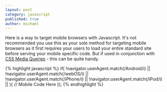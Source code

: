 ```yaml
---
layout: post
category: javascript
published: true
author: michael
---
```


Here is a way to target mobile browsers with Javascript.  It's not recommended you use this as your sole method for targeting mobile browsers as it first requires your users to load your entire standard site before serving your mobile specific code.  But if used in conjunction with [CSS Media Queries](http://docs.tinyfactory.co/sass/2012/08/02/sass-inline-media-queries.html) - this can be quite handy.

{% highlight javascript %}
if( !navigator.userAgent.match(/Android/i) ||
    !navigator.userAgent.match(/webOS/i) ||
    !navigator.userAgent.match(/iPhone/i) ||
    !navigator.userAgent.match(/iPod/i) ||
 ){
 	// Mobile Code Here
 });
 {% endhighlight %}